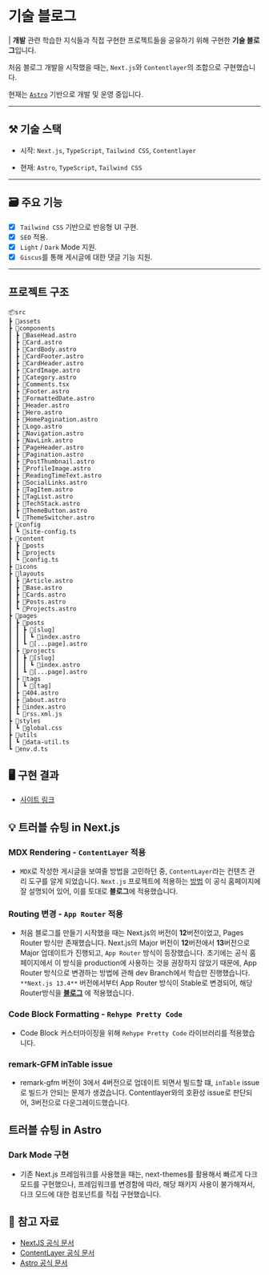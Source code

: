 # 기술 블로그

| **개발** 관련 학습한 지식들과 직접 구현한 프로젝트들을 공유하기 위해 구현한 **기술 블로그**입니다.

처음 블로그 개발을 시작했을 때는, `Next.js`와 `Contentlayer`의 조합으로 구현했습니다.

현재는 [`Astro`](https://astro.build) 기반으로 개발 및 운영 중입니다.

---

## ⚒️ 기술 스택

- 시작: `Next.js`, `TypeScript`, `Tailwind CSS`, `Contentlayer`

- 현재: `Astro`, `TypeScript`, `Tailwind CSS`

---

## 🗃️ 주요 기능

- [x] `Tailwind CSS` 기반으로 반응형 UI 구현.
- [x] `SEO` 적용.
- [x] `Light` / `Dark` Mode 지원.
- [x] `Giscus`를 통해 게시글에 대한 댓글 기능 지원.

---

## 프로젝트 구조

```
📦src
┣ 📂assets
┣ 📂components
┃ ┣ 📜BaseHead.astro
┃ ┣ 📜Card.astro
┃ ┣ 📜CardBody.astro
┃ ┣ 📜CardFooter.astro
┃ ┣ 📜CardHeader.astro
┃ ┣ 📜CardImage.astro
┃ ┣ 📜Category.astro
┃ ┣ 📜Comments.tsx
┃ ┣ 📜Footer.astro
┃ ┣ 📜FormattedDate.astro
┃ ┣ 📜Header.astro
┃ ┣ 📜Hero.astro
┃ ┣ 📜HomePagination.astro
┃ ┣ 📜Logo.astro
┃ ┣ 📜Navigation.astro
┃ ┣ 📜NavLink.astro
┃ ┣ 📜PageHeader.astro
┃ ┣ 📜Pagination.astro
┃ ┣ 📜PostThumbnail.astro
┃ ┣ 📜ProfileImage.astro
┃ ┣ 📜ReadingTimeText.astro
┃ ┣ 📜SocialLinks.astro
┃ ┣ 📜TagItem.astro
┃ ┣ 📜TagList.astro
┃ ┣ 📜TechStack.astro
┃ ┣ 📜ThemeButton.astro
┃ ┗ 📜ThemeSwitcher.astro
┣ 📂config
┃ ┗ 📜site-config.ts
┣ 📂content
┃ ┣ 📂posts
┃ ┣ 📂projects
┃ ┗ 📜config.ts
┣ 📂icons
┣ 📂layouts
┃ ┣ 📜Article.astro
┃ ┣ 📜Base.astro
┃ ┣ 📜Cards.astro
┃ ┣ 📜Posts.astro
┃ ┗ 📜Projects.astro
┣ 📂pages
┃ ┣ 📂posts
┃ ┃ ┣ 📂[slug]
┃ ┃ ┃ ┗ 📜index.astro
┃ ┃ ┗ 📜[...page].astro
┃ ┣ 📂projects
┃ ┃ ┣ 📂[slug]
┃ ┃ ┃ ┗ 📜index.astro
┃ ┃ ┗ 📜[...page].astro
┃ ┣ 📂tags
┃ ┃ ┗ 📂[tag]
┃ ┣ 📜404.astro
┃ ┣ 📜about.astro
┃ ┣ 📜index.astro
┃ ┗ 📜rss.xml.js
┣ 📂styles
┃ ┗ 📜global.css
┣ 📂utils
┃ ┗ 📜data-util.ts
┗ 📜env.d.ts
```

## 🖥️ 구현 결과

- [사이트 링크](https://www.woongsnote.dev)

## 💡 트러블 슈팅 in Next.js

### MDX Rendering - `ContentLayer` 적용

- `MDX`로 작성한 게시글을 보여줄 방법을 고민하던 중, `ContentLayer`라는 컨텐츠 관리 도구를 알게 되었습니다. `Next.js` 프로젝트에 적용하는 [방법](https://contentlayer.dev/docs/environments/nextjs-dcf8e39e) 이 공식 홈페이지에 잘 설명되어 있어, 이를 토대로 **블로그**에 적용했습니다.

### Routing 변경 - `App Router` 적용

- 처음 블로그를 만들기 시작했을 때는 Next.js의 버전이 **12**버전이었고, Pages Router 방식만 존재했습니다. Next.js의 Major 버전이 **12**버전에서 **13**버전으로 Major 업데이트가 진행되고, `App Router` 방식이 등장했습니다. 초기에는 공식 홈페이지에서 이 방식을 production에 사용하는 것을 권장하지 않았기 때문에, App Router 방식으로 변경하는 방법에 관해 dev Branch에서 학습만 진행했습니다. `**Next.js 13.4**` 버전에서부터 App Router 방식이 Stable로 변경되어, 해당 Router방식을 **[블로그](https://woongsnote.dev)** 에 적용했습니다.

### Code Block Formatting - `Rehype Pretty Code`

- Code Block 커스터마이징을 위해 `Rehype Pretty Code` 라이브러리를 적용했습니다.

### remark-GFM inTable issue

- remark-gfm 버전이 3에서 4버전으로 업데이트 되면서 빌드할 떄, `inTable` issue로 빌드가 안되는 문제가 생겼습니다. Contentlayer와의 호환성 issue로 판단되어, 3버전으로 다운그레이드했습니다.

## 트러블 슈팅 in Astro

### Dark Mode 구현

- 기존 Next.js 프레임워크를 사용했을 때는, next-themes를 활용해서 빠르게 다크 모드를 구현했으나, 프레임워크를 변경함에 따라, 해당 패키지 사용이 불가해져서, 다크 모드에 대한 컴포넌트를 직접 구현했습니다.

## 📜 참고 자료

- [NextJS 공식 문서](https://nextjs.org/docs)
- [ContentLayer 공식 문서](https://www.contentlayer.dev)
- [Astro 공식 문서](https://astro.build)
